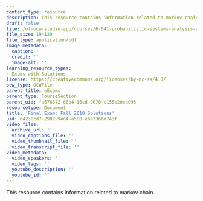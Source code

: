 ```yaml
---
content_type: resource
description: This resource contains information related to markov chain.
draft: false
file: /ol-ocw-studio-app/courses/6-041-probabilistic-systems-analysis-and-applied-probability-fall-2010/64230cd7298294d4a580eba7366d743f_MIT6_041F10_final_sol.pdf
file_size: 194129
file_type: application/pdf
image_metadata:
  caption: ''
  credit: ''
  image-alt: ''
learning_resource_types:
- Exams with Solutions
license: https://creativecommons.org/licenses/by-nc-sa/4.0/
ocw_type: OCWFile
parent_title: eExams
parent_type: CourseSection
parent_uid: fa676672-66b4-16cd-9070-c155e20ea095
resourcetype: Document
title: 'Final Exam: Fall 2010 Solutions'
uid: 64230cd7-2982-94d4-a580-eba7366d743f
video_files:
  archive_url: ''
  video_captions_file: ''
  video_thumbnail_file: ''
  video_transcript_file: ''
video_metadata:
  video_speakers: ''
  video_tags: ''
  youtube_description: ''
  youtube_id: ''
---
```

This resource contains information related to markov chain.